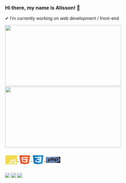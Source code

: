 ### Hi there, my name is Alisson! 👋

✔ I’m currently working on web development / front-end

<div>
  <a href="https://github.com/AlissonRibeiro31">
  <img height="200em" width="380em" src="https://github-readme-stats.vercel.app/api?username=AlissonRibeiro31&show_icons=true&theme=dark&include_all_commits=true&count_private=true"/>
  <img height="200em" width="380em" src="https://github-readme-stats.vercel.app/api/top-langs/?username=AlissonRibeiro31&layout=compact&langs_count=7&theme=dark&include_all_commits=true&count_private=true"/>
</div>
<div style="display: inline_block"><br>
  <img align="center" alt="Alisson-JS" height="30" width="40" src="https://raw.githubusercontent.com/devicons/devicon/master/icons/javascript/javascript-plain.svg">
  <img align="center" alt="Alisson-HTML" height="30" width="40" src="https://raw.githubusercontent.com/devicons/devicon/master/icons/html5/html5-original.svg">
  <img align="center" alt="Alisson-CSS" height="30" width="40" src="https://raw.githubusercontent.com/devicons/devicon/master/icons/css3/css3-original.svg">
  <img align="center" alt="Alisson-PHP" height="40" width="50" src="https://raw.githubusercontent.com/devicons/devicon/master/icons/php/php-original.svg">
</div>
  
  ###
  ###
  
<div> 
  
  <a href="https://www.instagram.com/alisson.vieira.14/" target="_blank"><img src="https://img.shields.io/badge/-Instagram-%23E4405F?style=for-the-badge&logo=instagram&logoColor=white" target="_blank"></a>
  <a href = "mailto:alissonribeirow1@gmail.com"><img src="https://img.shields.io/badge/-Gmail-%23333?style=for-the-badge&logo=gmail&logoColor=white" target="_blank"></a>
  <a href="https://www.linkedin.com/in/alisson-ribeiro-69680653/" target="_blank"><img src="https://img.shields.io/badge/-LinkedIn-%230077B5?style=for-the-badge&logo=linkedin&logoColor=white" target="_blank"></a>
</div>
